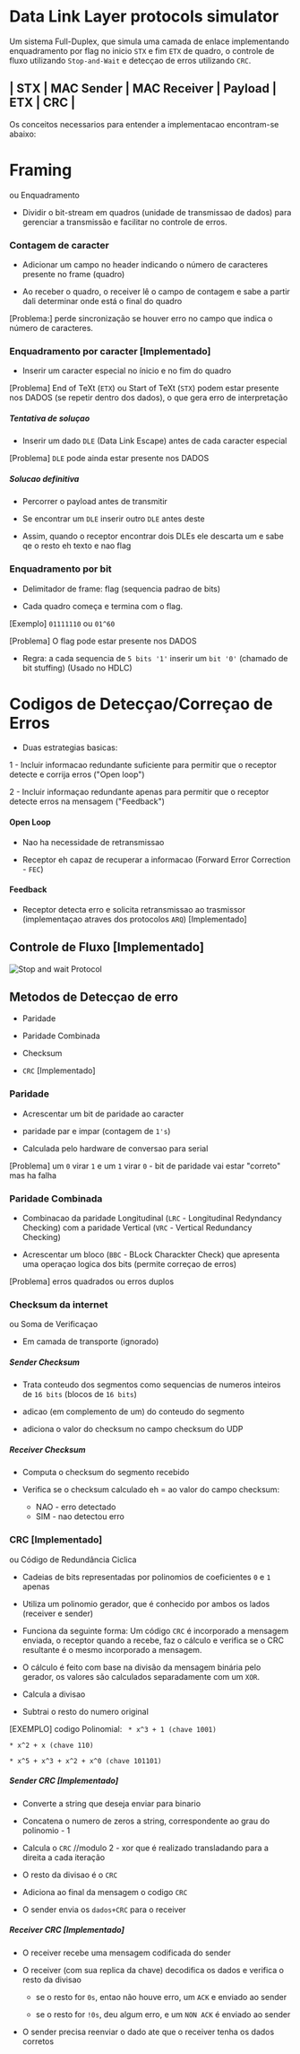 # Data Link Layer protocols simulator

Um sistema Full-Duplex, que simula uma camada de enlace implementando enquadramento por flag no inicio `STX` e fim `ETX` de quadro, o controle de fluxo utilizando `Stop-and-Wait` e detecçao de erros utilizando `CRC`.

##  | STX | MAC Sender | MAC Receiver |  Payload | ETX | CRC |

Os conceitos necessarios para entender a implementacao encontram-se abaixo: 

# Framing
ou Enquadramento

* Dividir o bit-stream em quadros (unidade de transmissao de dados) para gerenciar a transmissão e facilitar no controle de erros.

### Contagem de caracter

* Adicionar um campo no header indicando o número de caracteres presente no frame (quadro)

* Ao receber o quadro, o receiver lê o campo de contagem e sabe a partir dali determinar onde está o final do quadro

[Problema:] perde sincronização se houver erro no campo que indica o número de caracteres.

### Enquadramento por caracter [Implementado]

* Inserir um caracter especial no ínicio e no fim do quadro

[Problema] End of TeXt (`ETX`) ou Start of TeXt (`STX`) podem estar presente nos DADOS (se repetir dentro dos dados), o que gera erro de interpretação 

##### Tentativa de soluçao

* Inserir um dado `DLE` (Data Link Escape) antes de cada caracter especial

[Problema] `DLE` pode ainda estar presente nos DADOS

##### Solucao definitiva

* Percorrer o payload antes de transmitir

* Se encontrar um `DLE` inserir outro `DLE` antes deste

* Assim, quando o receptor encontrar dois DLEs ele descarta um e sabe qe o resto eh texto e nao flag

### Enquadramento por bit

* Delimitador de frame: flag (sequencia padrao de bits)

* Cada quadro começa e termina com o flag.

[Exemplo] `01111110` ou `01^60`

[Problema] O flag pode estar presente nos DADOS

* Regra: a cada sequencia de `5 bits '1'` inserir um `bit '0'` (chamado de bit stuffing) (Usado no HDLC)

# Codigos de Detecçao/Correçao de Erros

* Duas estrategias basicas:

1 - Incluir informacao redundante suficiente para permitir que o receptor detecte e corrija erros ("Open loop")

2 - Incluir informaçao redundante apenas para permitir que o receptor detecte erros na mensagem ("Feedback")

#### Open Loop

* Nao ha necessidade de retransmissao

* Receptor eh capaz de recuperar a informacao (Forward Error Correction - `FEC`)

#### Feedback

* Receptor detecta erro e solicita retransmissao ao trasmissor (implementaçao atraves dos protocolos `ARQ`) [Implementado]

## Controle de Fluxo [Implementado]
![Stop and wait Protocol](Stop-and-Wait-Protocol.png)
## Metodos de Detecçao de erro

* Paridade

* Paridade Combinada

* Checksum

* `CRC` [Implementado]

### Paridade

* Acrescentar um bit de paridade ao caracter

* paridade par e impar (contagem de `1's`)

* Calculada pelo hardware de conversao para serial

[Problema] um `0` virar `1` e um `1` virar `0` - bit de paridade vai estar "correto" mas ha falha

### Paridade Combinada

* Combinacao da paridade Longitudinal (`LRC` - Longitudinal Redyndancy Checking) com a paridade Vertical (`VRC` - Vertical Redundancy Checking)

* Acrescentar um bloco (`BBC` - BLock Charackter Check) que apresenta uma operaçao logica dos bits (permite correçao de erros) 

[Problema] erros quadrados ou erros duplos

### Checksum da internet
ou Soma de Verificaçao

* Em camada de transporte (ignorado)

##### Sender Checksum

* Trata conteudo dos segmentos como sequencias de numeros inteiros de `16 bits` (blocos de `16 bits`)

* adicao (em complemento de um) do conteudo do segmento

* adiciona o valor do checksum no campo checksum do UDP

##### Receiver Checksum

* Computa o checksum do segmento recebido

* Verifica se o checksum calculado eh = ao valor do campo checksum:
  * NAO - erro detectado
  * SIM - nao detectou erro

### CRC [Implementado] 
ou Código de Redundância Ciclica 

* Cadeias de bits representadas por polinomios de coeficientes `0` e `1` apenas

* Utiliza um polinomio gerador, que é conhecido por ambos os lados (receiver e sender)

* Funciona da seguinte forma: Um código `CRC` é incorporado a mensagem enviada, o receptor quando a recebe, faz o cálculo e verifica se o CRC resultante é o mesmo incorporado a mensagem.

* O cálculo é feito com base na divisão da mensagem binária pelo gerador, os valores são calculados separadamente com um `XOR`.

* Calcula a divisao

* Subtrai o resto do numero original

[EXEMPLO] codigo Polinomial: 
` * x^3 + 1 (chave 1001)`
  
  `* x^2 + x (chave 110)`
  
  `* x^5 + x^3 + x^2 + x^0 (chave 101101)`

##### Sender CRC [Implementado]

* Converte a string que deseja enviar para binario

* Concatena o numero de zeros a string, correspondente ao grau do polinomio - 1

* Calcula o `CRC` //modulo 2 - xor que é realizado transladando para a direita a cada iteração

* O resto da divisao é o `CRC`

* Adiciona ao final da mensagem o codigo `CRC`

* O sender envia os `dados+CRC` para o receiver

##### Receiver CRC [Implementado]
* O receiver recebe uma mensagem codificada do sender

* O receiver (com sua replica da chave) decodifica os dados e verifica o resto da divisao

  * se o resto for `0s`, entao não houve erro, um `ACK` e enviado ao sender

  * se o resto for `!0s`, deu algum erro, e um `NON ACK` é enviado ao sender

* O sender precisa reenviar o dado ate que o receiver tenha os dados corretos
